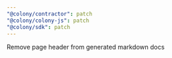 ```yaml
---
"@colony/contractor": patch
"@colony/colony-js": patch
"@colony/sdk": patch
---
```


Remove page header from generated markdown docs

